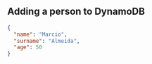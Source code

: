 ## Adding a person to DynamoDB
```json
{
  "name": "Marcio",
  "surname": "Almeida",
  "age": 50
}
```

